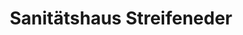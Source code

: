 ---
title: "Sanitätshaus Streifeneder"
url: /fuerstenfeldbruck/sanitaetshaus-streifeneder/
shop: Sanitätshaus
---